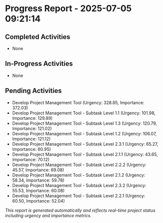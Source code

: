 # Progress Report - 2025-07-05 09:21:14

## Completed Activities
- None

## In-Progress Activities
- None

## Pending Activities
- Develop Project Management Tool (Urgency: 328.85, Importance: 372.03)
- Develop Project Management Tool - Subtask Level 1.1 (Urgency: 101.98, Importance: 129.89)
- Develop Project Management Tool - Subtask Level 1.3 (Urgency: 120.79, Importance: 121.02)
- Develop Project Management Tool - Subtask Level 1.2 (Urgency: 106.07, Importance: 121.12)
- Develop Project Management Tool - Subtask Level 2.3.1 (Urgency: 65.27, Importance: 60.95)
- Develop Project Management Tool - Subtask Level 2.1.1 (Urgency: 43.65, Importance: 70.12)
- Develop Project Management Tool - Subtask Level 2.2.2 (Urgency: 45.57, Importance: 69.08)
- Develop Project Management Tool - Subtask Level 2.1.2 (Urgency: 58.34, Importance: 59.78)
- Develop Project Management Tool - Subtask Level 2.3.2 (Urgency: 55.53, Importance: 60.08)
- Develop Project Management Tool - Subtask Level 2.2.1 (Urgency: 60.50, Importance: 52.04)

*This report is generated automatically and reflects real-time project status including urgency and importance metrics.*
